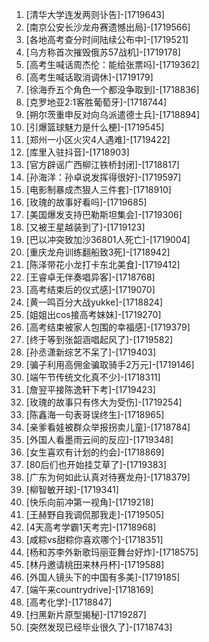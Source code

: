 
1. [清华大学连发两则讣告]-[1719643]
1. [南京公安长沙龙舟赛遗憾出局]-[1719566]
1. [各地高考查分时间陆续公布中]-[1719521]
1. [乌方称首次摧毁俄苏57战机]-[1719178]
1. [高考生喊话周杰伦：能给张票吗]-[1719362]
1. [高考生喊话取消调休]-[1719179]
1. [徐海乔五个角色一个都没争取到]-[1718836]
1. [克罗地亚2:1客胜葡萄牙]-[1718744]
1. [朔尔茨重申反对向乌派遣德士兵]-[1718894]
1. [引爆篮球魅力是什么梗]-[1719545]
1. [郑州一小区火灾4人遇难]-[1719422]
1. [库里入驻抖音]-[1718903]
1. [官方辟谣广西柳江铁桥封闭]-[1718817]
1. [孙海洋：孙卓说发挥得很好]-[1719597]
1. [电影制暴成杰狠人三件套]-[1718910]
1. [玫瑰的故事好看吗]-[1719685]
1. [美国爆发支持巴勒斯坦集会]-[1719306]
1. [又被王星越装到了]-[1719123]
1. [巴以冲突致加沙36801人死亡]-[1719004]
1. [重庆龙舟训练翻船致3死]-[1718942]
1. [陈泽带花小龙打卡东北美食]-[1719412]
1. [王睿卓无伴奏唱异客]-[1718768]
1. [高考结束后的仪式感]-[1719070]
1. [黄一鸣百分大战yukke]-[1718824]
1. [姐姐出cos接高考妹妹]-[1719270]
1. [高考结束被家人包围的幸福感]-[1719379]
1. [终于等到张韶涵唱起风了]-[1719582]
1. [孙丞潇新综艺不呆了]-[1719403]
1. [骗子利用高佣金骗取骑手2万元]-[1719146]
1. [端午节传统文化真不少]-[1718311]
1. [詹翌平接陈逸轩下考]-[1719423]
1. [玫瑰的故事只有佟大为受伤]-[1719254]
1. [陈鑫海一句表哥误终生]-[1718965]
1. [亲爹看娃被群众举报拐卖儿童]-[1718784]
1. [外国人看墨雨云间的反应]-[1719348]
1. [女生喜欢有计划的约会]-[1718869]
1. [80后们也开始挂艾草了]-[1719383]
1. [广东为何如此认真对待赛龙舟]-[1718379]
1. [柳智敏开球]-[1719341]
1. [快乐向前冲第一视角]-[1719218]
1. [王赫野自我调侃那我走]-[1719505]
1. [4天高考学霸1天考完]-[1718968]
1. [咸粽vs甜粽你喜欢哪个]-[1718351]
1. [杨和苏李外新歌玛丽亚舞台好炸]-[1718575]
1. [林丹邀请桃田来林丹杯]-[1719588]
1. [外国人镜头下的中国有多美]-[1719185]
1. [端午来countrydrive]-[1718169]
1. [高考化学]-[1718847]
1. [扫黑新片原型揭秘]-[1719287]
1. [突然发现已经毕业很久了]-[1718743]